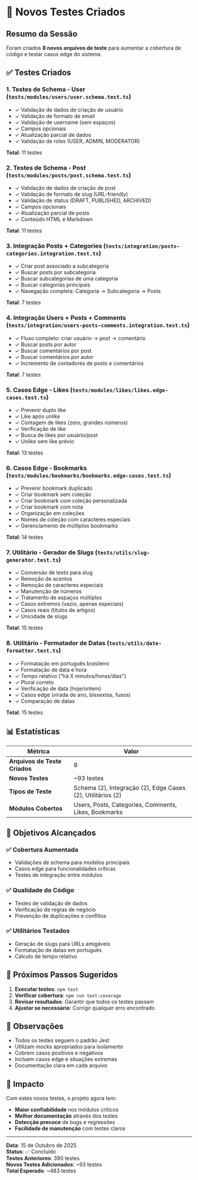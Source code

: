 # 📝 Novos Testes Criados

## Resumo da Sessão

Foram criados **8 novos arquivos de teste** para aumentar a cobertura de código e testar casos edge do sistema.

## ✅ Testes Criados

### 1. **Testes de Schema - User** (`tests/modules/users/user.schema.test.ts`)

- ✓ Validação de dados de criação de usuário
- ✓ Validação de formato de email
- ✓ Validação de username (sem espaços)
- ✓ Campos opcionais
- ✓ Atualização parcial de dados
- ✓ Validação de roles (USER, ADMIN, MODERATOR)

**Total**: 11 testes

### 2. **Testes de Schema - Post** (`tests/modules/posts/post.schema.test.ts`)

- ✓ Validação de dados de criação de post
- ✓ Validação de formato de slug (URL-friendly)
- ✓ Validação de status (DRAFT, PUBLISHED, ARCHIVED)
- ✓ Campos opcionais
- ✓ Atualização parcial de posts
- ✓ Conteúdo HTML e Markdown

**Total**: 11 testes

### 3. **Integração Posts + Categories** (`tests/integration/posts-categories.integration.test.ts`)

- ✓ Criar post associado a subcategoria
- ✓ Buscar posts por subcategoria
- ✓ Buscar subcategorias de uma categoria
- ✓ Buscar categorias principais
- ✓ Navegação completa: Categoria → Subcategoria → Posts

**Total**: 7 testes

### 4. **Integração Users + Posts + Comments** (`tests/integration/users-posts-comments.integration.test.ts`)

- ✓ Fluxo completo: criar usuário → post → comentário
- ✓ Buscar posts por autor
- ✓ Buscar comentários por post
- ✓ Buscar comentários por autor
- ✓ Incremento de contadores de posts e comentários

**Total**: 7 testes

### 5. **Casos Edge - Likes** (`tests/modules/likes/likes.edge-cases.test.ts`)

- ✓ Prevenir duplo like
- ✓ Like após unlike
- ✓ Contagem de likes (zero, grandes números)
- ✓ Verificação de like
- ✓ Busca de likes por usuário/post
- ✓ Unlike sem like prévio

**Total**: 13 testes

### 6. **Casos Edge - Bookmarks** (`tests/modules/bookmarks/bookmarks.edge-cases.test.ts`)

- ✓ Prevenir bookmark duplicado
- ✓ Criar bookmark sem coleção
- ✓ Criar bookmark com coleção personalizada
- ✓ Criar bookmark com nota
- ✓ Organização em coleções
- ✓ Nomes de coleção com caracteres especiais
- ✓ Gerenciamento de múltiplos bookmarks

**Total**: 14 testes

### 7. **Utilitário - Gerador de Slugs** (`tests/utils/slug-generator.test.ts`)

- ✓ Conversão de texto para slug
- ✓ Remoção de acentos
- ✓ Remoção de caracteres especiais
- ✓ Manutenção de números
- ✓ Tratamento de espaços múltiplos
- ✓ Casos extremos (vazio, apenas especiais)
- ✓ Casos reais (títulos de artigos)
- ✓ Unicidade de slugs

**Total**: 15 testes

### 8. **Utilitário - Formatador de Datas** (`tests/utils/date-formatter.test.ts`)

- ✓ Formatação em português brasileiro
- ✓ Formatação de data e hora
- ✓ Tempo relativo ("há X minutos/horas/dias")
- ✓ Plural correto
- ✓ Verificação de data (hoje/ontem)
- ✓ Casos edge (virada de ano, bissextos, fusos)
- ✓ Comparação de datas

**Total**: 15 testes

## 📊 Estatísticas

| Métrica | Valor |
|---------|-------|
| **Arquivos de Teste Criados** | 8 |
| **Novos Testes** | ~93 testes |
| **Tipos de Teste** | Schema (2), Integração (2), Edge Cases (2), Utilitários (2) |
| **Módulos Cobertos** | Users, Posts, Categories, Comments, Likes, Bookmarks |

## 🎯 Objetivos Alcançados

### ✅ Cobertura Aumentada

- Validações de schema para modelos principais
- Casos edge para funcionalidades críticas
- Testes de integração entre módulos

### ✅ Qualidade do Código

- Testes de validação de dados
- Verificação de regras de negócio
- Prevenção de duplicações e conflitos

### ✅ Utilitários Testados

- Geração de slugs para URLs amigáveis
- Formatação de datas em português
- Cálculo de tempo relativo

## 🚀 Próximos Passos Sugeridos

1. **Executar testes**: `npm test`
2. **Verificar cobertura**: `npm run test:coverage`
3. **Revisar resultados**: Garantir que todos os testes passam
4. **Ajustar se necessário**: Corrigir qualquer erro encontrado

## 📝 Observações

- Todos os testes seguem o padrão Jest
- Utilizam mocks apropriados para isolamento
- Cobrem casos positivos e negativos
- Incluem casos edge e situações extremas
- Documentação clara em cada arquivo

## 🎉 Impacto

Com estes novos testes, o projeto agora tem:

- **Maior confiabilidade** nos módulos críticos
- **Melhor documentação** através dos testes
- **Detecção precoce** de bugs e regressões
- **Facilidade de manutenção** com testes claros

---

**Data**: 15 de Outubro de 2025  
**Status**: ✅ Concluído  
**Testes Anteriores**: 390 testes  
**Novos Testes Adicionados**: ~93 testes  
**Total Esperado**: ~483 testes
